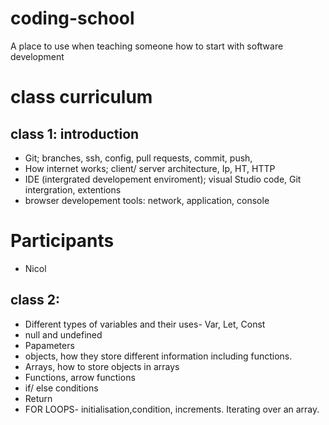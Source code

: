 # coding-school

A place to use when teaching someone how to start with software development

# class curriculum

## class 1: introduction

- Git; branches, ssh, config, pull requests, commit, push,
- How internet works; client/ server architecture, Ip, HT, HTTP
- IDE (intergrated developement enviroment); visual Studio code, Git intergration, extentions
- browser developement tools: network, application, console

# Participants

- Nicol

## class 2:

- Different types of variables and their uses- Var, Let, Const
- null and undefined
- Papameters
- objects, how they store different information including functions.
- Arrays, how to store objects in arrays
- Functions, arrow functions
- if/ else conditions
- Return
- FOR LOOPS- initialisation,condition, increments. Iterating over an array.
